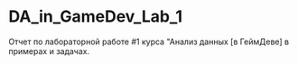 # DA_in_GameDev_Lab_1
Отчет по лабораторной работе #1 курса "Анализ данных [в ГеймДеве] в примерах и задачах.
